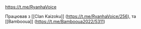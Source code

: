 https://t.me/RyanhaVoice

Працював з [[Clan Kaizoku]] (https://t.me/RyanhaVoice/256), та [[Bambooua]] (https://t.me/Bambooua2022/5311)